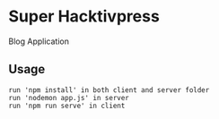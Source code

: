 # Super Hacktivpress
Blog Application

## Usage
```
run 'npm install' in both client and server folder
run 'nodemon app.js' in server
run 'npm run serve' in client

```
